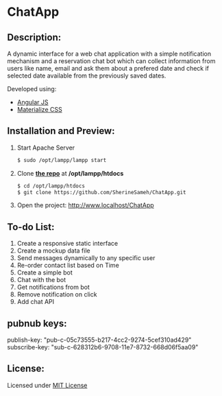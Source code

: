 # ChatApp
## Description:
A dynamic interface for a web chat application with a simple notification mechanism and a reservation chat bot which can collect information from users like name, email and ask them about a prefered date and check if selected date available from the previously saved dates.

Developed using:
- [Angular JS](https://angularjs.org/)
- [Materialize CSS](http://materializecss.com/about.html)

## Installation and Preview:
1. Start Apache Server
    ```bash
    $ sudo /opt/lampp/lampp start
    ```
2. Clone [**the repo**](https://github.com/SherineSameh/ChatApp.git) at **/opt/lampp/htdocs**
    ```bash
    $ cd /opt/lampp/htdocs
    $ git clone https://github.com/SherineSameh/ChatApp.git
    ```
3. Open the project: http://www.localhost/ChatApp

## To-do List:
1. Create a responsive static interface
2. Create a mockup data file
3. Send messages dynamically to any specific user
4. Re-order contact list based on Time
5. Create a simple bot
6. Chat with the bot
7. Get notifications from bot
8. Remove notification on click
9. Add chat API  

## pubnub keys:
publish-key: "pub-c-05c73555-b217-4cc2-9274-5cef310ad429"
subscribe-key: "sub-c-628312b6-9708-11e7-8732-668d06f5aa09"

## License:
Licensed under [MIT License](https://github.com/SherineSameh/ChatApp/blob/master/LICENSE)
